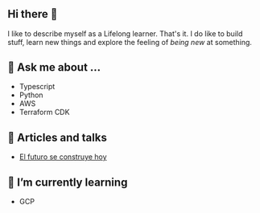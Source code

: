 #

## Hi there 👋

I like to describe myself as a Lifelong learner. That's it. I do like to build stuff, learn new things and explore the feeling of _being new_ at something.

## 💬 Ask me about ...

- Typescript
- Python
- AWS
- Terraform CDK

## 📜 Articles and talks

- [El futuro se construye hoy](https://medium.com/@arturorosete2/el-futuro-se-construye-hoy-907e1971cac1)

## 🌱 I’m currently learning

- GCP

<!--
**etesor/etesor** is a ✨ _special_ ✨ repository because its `README.md` (this file) appears on your GitHub profile.

Here are some ideas to get you started:

- 🔭 I’m currently working on ...
- 🌱 I’m currently learning ...
- 👯 I’m looking to collaborate on ...
- 🤔 I’m looking for help with ...
- 💬 Ask me about ...
- 📫 How to reach me: ...
- 😄 Pronouns: ...
- ⚡ Fun fact: ...
-->
